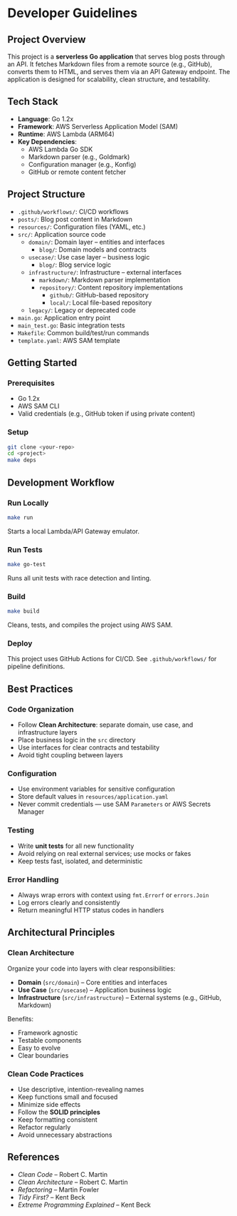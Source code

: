 # Developer Guidelines

## Project Overview

This project is a **serverless Go application** that serves blog posts through an API. It fetches Markdown files from a
remote source (e.g., GitHub), converts them to HTML, and serves them via an API Gateway endpoint. The application is
designed for scalability, clean structure, and testability.

## Tech Stack

- **Language**: Go 1.2x
- **Framework**: AWS Serverless Application Model (SAM)
- **Runtime**: AWS Lambda (ARM64)
- **Key Dependencies**:
    - AWS Lambda Go SDK
  - Markdown parser (e.g., Goldmark)
  - Configuration manager (e.g., Konfig)
  - GitHub or remote content fetcher

## Project Structure

- `.github/workflows/`: CI/CD workflows
- `posts/`: Blog post content in Markdown
- `resources/`: Configuration files (YAML, etc.)
- `src/`: Application source code
    - `domain/`: Domain layer – entities and interfaces
        - `blog/`: Domain models and contracts
    - `usecase/`: Use case layer – business logic
        - `blog/`: Blog service logic
    - `infrastructure/`: Infrastructure – external interfaces
        - `markdown/`: Markdown parser implementation
        - `repository/`: Content repository implementations
            - `github/`: GitHub-based repository
            - `local/`: Local file-based repository
    - `legacy/`: Legacy or deprecated code
- `main.go`: Application entry point
- `main_test.go`: Basic integration tests
- `Makefile`: Common build/test/run commands
- `template.yaml`: AWS SAM template

## Getting Started

### Prerequisites

- Go 1.2x
- AWS SAM CLI
- Valid credentials (e.g., GitHub token if using private content)

### Setup

```bash
git clone <your-repo>
cd <project>
make deps
```

## Development Workflow

### Run Locally

```bash
make run
```

Starts a local Lambda/API Gateway emulator.

### Run Tests

```bash
make go-test
```

Runs all unit tests with race detection and linting.

### Build

```bash
make build
```

Cleans, tests, and compiles the project using AWS SAM.

### Deploy

This project uses GitHub Actions for CI/CD. See `.github/workflows/` for pipeline definitions.

## Best Practices

### Code Organization

- Follow **Clean Architecture**: separate domain, use case, and infrastructure layers
- Place business logic in the `src` directory
- Use interfaces for clear contracts and testability
- Avoid tight coupling between layers

### Configuration

- Use environment variables for sensitive configuration
- Store default values in `resources/application.yaml`
- Never commit credentials — use SAM `Parameters` or AWS Secrets Manager

### Testing

- Write **unit tests** for all new functionality
- Avoid relying on real external services; use mocks or fakes
- Keep tests fast, isolated, and deterministic

### Error Handling

- Always wrap errors with context using `fmt.Errorf` or `errors.Join`
- Log errors clearly and consistently
- Return meaningful HTTP status codes in handlers

## Architectural Principles

### Clean Architecture

Organize your code into layers with clear responsibilities:

- **Domain** (`src/domain`) – Core entities and interfaces
- **Use Case** (`src/usecase`) – Application business logic
- **Infrastructure** (`src/infrastructure`) – External systems (e.g., GitHub, Markdown)

Benefits:

- Framework agnostic
- Testable components
- Easy to evolve
- Clear boundaries

### Clean Code Practices

- Use descriptive, intention-revealing names
- Keep functions small and focused
- Minimize side effects
- Follow the **SOLID principles**
- Keep formatting consistent
- Refactor regularly
- Avoid unnecessary abstractions

## References

- *Clean Code* – Robert C. Martin
- *Clean Architecture* – Robert C. Martin
- *Refactoring* – Martin Fowler
- *Tidy First?* – Kent Beck
- *Extreme Programming Explained* – Kent Beck  